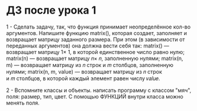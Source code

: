 # ДЗ после урока 1

1 - Сделать задачу, так, что функция принимает неопределённое кол-во аргументов.
Напишите функцию matrix(), которая создает, заполняет и возвращает матрицу заданного размера. При этом (в зависимости от переданных аргументов) она должна вести себя так:
matrix() — возвращает матрицу 1× 1, в которой единственное число равно нулю;
matrix(n) — возвращает матрицу 𝑛× 𝑛, заполненную нулями;
matrix(n, m) — возвращает матрицу из 𝑛 строк и 𝑚 столбцов, заполненную нулями;
matrix(n, m, value) — возвращает матрицу из 𝑛 строк и 𝑚 столбцов, в которой каждый элемент равен числу 𝑣𝑎𝑙𝑢𝑒.

2 - Вспомните классы и объекты. написать программу с классом "мяч", поля: размер, тип, цвет. С помощью ФУНКЦИЙ внутри класса можно менять поля.
